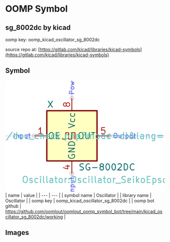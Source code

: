 # OOMP Symbol  
## sg_8002dc  by kicad  
  
oomp key: oomp_kicad_oscillator_sg_8002dc  
  
source repo at: [https://gitlab.com/kicad/libraries/kicad-symbols](https://gitlab.com/kicad/libraries/kicad-symbols)  
## Symbol  
  
[![working.png](working_600.png)](working.png)  
| name | value | 
| --- | --- | 
| symbol name | Oscillator | 
| library name | Oscillator | 
| oomp key | oomp_kicad_oscillator_sg_8002dc | 
| oomp bot github | https://github.com/oomlout/oomlout_oomp_symbol_bot/tree/main/kicad_oscillator_sg_8002dc/working | 
## Images  
